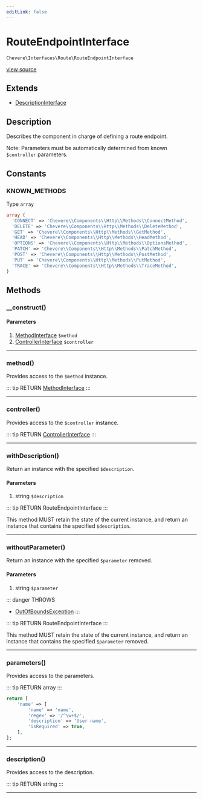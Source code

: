 ```yaml
---
editLink: false
---
```


# RouteEndpointInterface

`Chevere\Interfaces\Route\RouteEndpointInterface`

[view source](https://github.com/chevere/chevere/blob/master/src/Chevere/Interfaces/Route/RouteEndpointInterface.php)

## Extends

- [DescriptionInterface](../Description/DescriptionInterface.md)

## Description

Describes the component in charge of defining a route endpoint.

Note: Parameters must be automatically determined from known `$controller` parameters.

## Constants

### KNOWN_METHODS

Type `array`

```php
array (
  'CONNECT' => 'Chevere\\Components\\Http\\Methods\\ConnectMethod',
  'DELETE' => 'Chevere\\Components\\Http\\Methods\\DeleteMethod',
  'GET' => 'Chevere\\Components\\Http\\Methods\\GetMethod',
  'HEAD' => 'Chevere\\Components\\Http\\Methods\\HeadMethod',
  'OPTIONS' => 'Chevere\\Components\\Http\\Methods\\OptionsMethod',
  'PATCH' => 'Chevere\\Components\\Http\\Methods\\PatchMethod',
  'POST' => 'Chevere\\Components\\Http\\Methods\\PostMethod',
  'PUT' => 'Chevere\\Components\\Http\\Methods\\PutMethod',
  'TRACE' => 'Chevere\\Components\\Http\\Methods\\TraceMethod',
)
```

## Methods

### __construct()

#### Parameters

1. [MethodInterface](../Http/MethodInterface.md) `$method`
2. [ControllerInterface](../Action/ControllerInterface.md) `$controller`

---

### method()

Provides access to the `$method` instance.

::: tip RETURN
[MethodInterface](../Http/MethodInterface.md)
:::

---

### controller()

Provides access to the `$controller` instance.

::: tip RETURN
[ControllerInterface](../Action/ControllerInterface.md)
:::

---

### withDescription()

Return an instance with the specified `$description`.

#### Parameters

1. string `$description`

::: tip RETURN
RouteEndpointInterface
:::

This method MUST retain the state of the current instance, and return
an instance that contains the specified `$description`.

---

### withoutParameter()

Return an instance with the specified `$parameter` removed.

#### Parameters

1. string `$parameter`

::: danger THROWS
- [OutOfBoundsException](../../Exceptions/Core/OutOfBoundsException.md) 
:::

::: tip RETURN
RouteEndpointInterface
:::

This method MUST retain the state of the current instance, and return
an instance that contains the specified `$parameter` removed.

---

### parameters()

Provides access to the parameters.

::: tip RETURN
array
:::

```php
return [
    'name' => [
        'name' => 'name',
        'regex' => '/^\w+$/',
        'description' => 'User name',
        'isRequired' => true,
    ],
];
```

---

### description()

Provides access to the description.

::: tip RETURN
string
:::

---
